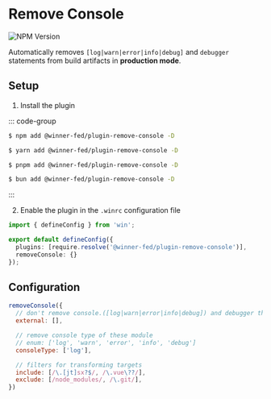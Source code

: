 # Remove Console

![NPM Version](https://img.shields.io/npm/v/%40winner-fed%2Fplugin-remove-console?style=flat-square&colorB=646cff)

Automatically removes `[log|warn|error|info|debug]` and `debugger` statements from build artifacts in **production mode**.

## Setup

1. Install the plugin

::: code-group

```bash [NPM]
$ npm add @winner-fed/plugin-remove-console -D
```

```bash [YARN]
$ yarn add @winner-fed/plugin-remove-console -D
```

```bash [PNPM]
$ pnpm add @winner-fed/plugin-remove-console -D
```

```bash [BUN]
$ bun add @winner-fed/plugin-remove-console -D
```
:::

2. Enable the plugin in the `.winrc` configuration file

```ts
import { defineConfig } from 'win';

export default defineConfig({
  plugins: [require.resolve('@winner-fed/plugin-remove-console')],
  removeConsole: {}
});
```

## Configuration

```js
removeConsole({
  // don't remove console.([log|warn|error|info|debug]) and debugger these module
  external: [],

  // remove console type of these module
  // enum: ['log', 'warn', 'error', 'info', 'debug']
  consoleType: ['log'],

  // filters for transforming targets
  include: [/\.[jt]sx?$/, /\.vue\??/],
  exclude: [/node_modules/, /\.git/],
})
```

